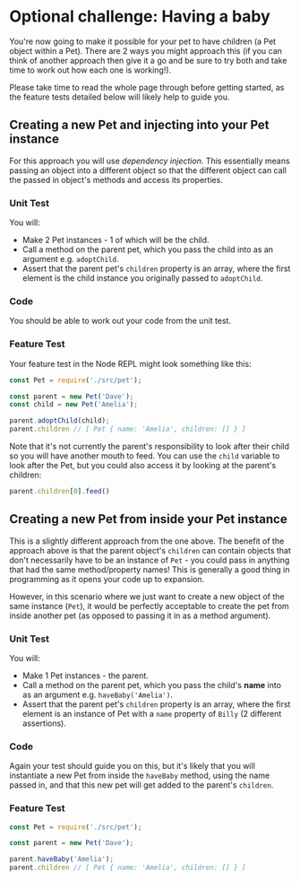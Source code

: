 # Optional challenge: Having a baby

You're now going to make it possible for your pet to have children (a Pet object within a Pet). There are 2 ways you might approach this (if you can think of another approach then give it a go and be sure to try both and take time to work out how each one is working!).

Please take time to read the whole page through before getting started, as the feature tests detailed below will likely help to guide you.

## Creating a new Pet and injecting into your Pet instance

For this approach you will use _dependency injection_. This essentially means passing an object into a different object so that the different object can call the passed in object's methods and access its properties.

### Unit Test

You will:

* Make 2 Pet instances - 1 of which will be the child.
* Call a method on the parent pet, which you pass the child into as an argument e.g. `adoptChild`.
* Assert that the parent pet's `children` property is an array, where the first element is the child instance you originally passed to `adoptChild`.

### Code

You should be able to work out your code from the unit test.

### Feature Test

Your feature test in the Node REPL might look something like this:

```js
const Pet = require('./src/pet');

const parent = new Pet('Dave');
const child = new Pet('Amelia');

parent.adoptChild(child);
parent.children // [ Pet { name: 'Amelia', children: [] } ]
```

Note that it's not currently the parent's responsibility to look after their child so you will have another mouth to feed. You can use the `child` variable to look after the Pet, but you could also access it by looking at the parent's children:

```js
parent.children[0].feed()
```

## Creating a new Pet from inside your Pet instance

This is a slightly different approach from the one above. The benefit of the approach above is that the parent object's `children` can contain objects that don't necessarily have to be an instance of `Pet` - you could pass in anything that had the same method/property names! This is generally a good thing in programming as it opens your code up to expansion.

However, in this scenario where we just want to create a new object of the same instance (`Pet`), it would be perfectly acceptable to create the pet from inside another pet (as opposed to passing it in as a method argument).

### Unit Test

You will:

* Make 1 Pet instances - the parent.
* Call a method on the parent pet, which you pass the child's **name** into as an argument e.g. `haveBaby('Amelia')`.
* Assert that the parent pet's `children` property is an array, where the first element is an instance of Pet with a `name` property of `Billy` (2 different assertions).

### Code

Again your test should guide you on this, but it's likely that you will instantiate a new Pet from inside the `haveBaby` method, using the name passed in, and that this new pet will get added to the parent's `children`.

### Feature Test

```js
const Pet = require('./src/pet');

const parent = new Pet('Dave');

parent.haveBaby('Amelia');
parent.children // [ Pet { name: 'Amelia', children: [] } ]
```
